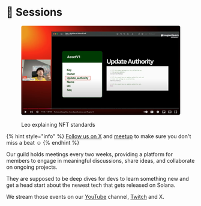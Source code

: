# 🍕 Sessions

<figure><img src="../../.gitbook/assets/Screenshot 2024-10-23 at 16.35.46.png" alt=""><figcaption><p>Leo explaining NFT standards</p></figcaption></figure>

{% hint style="info" %}
[Follow us on X](https://x.com/SuperteamDE) and [meetup](https://www.meetup.com/superteam-germany/) to make sure you don't miss a beat :relaxed:
{% endhint %}

Our guild holds meetings every two weeks, providing a platform for members to engage in meaningful discussions, share ideas, and collaborate on ongoing projects.

They are supposed to be deep dives for devs to learn something new and get a head start about the newest tech that gets released on Solana.

We stream those events on our [YouTube](https://www.youtube.com/@superteamde) channel, [Twitch](https://www.twitch.tv/superteamde) and X.
